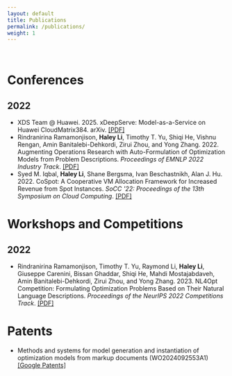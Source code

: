 ```yaml
---
layout: default
title: Publications
permalink: /publications/
weight: 1
---
```


<pre>

</pre>

# Conferences

## 2022
- XDS Team @ Huawei. 2025. xDeepServe: Model-as-a-Service on Huawei CloudMatrix384. arXiv. [[PDF]](https://arxiv.org/abs/2508.02520)
- Rindranirina Ramamonjison, **Haley Li**, Timothy T. Yu, Shiqi He, Vishnu Rengan, Amin Banitalebi-Dehkordi, Zirui Zhou, and Yong Zhang. 2022. Augmenting Operations Research with Auto-Formulation of Optimization Models from Problem Descriptions. *Proceedings of EMNLP 2022 Industry Track*. [[PDF]](https://aclanthology.org/2022.emnlp-industry.4.pdf)
-  Syed M. Iqbal, **Haley Li**, Shane Bergsma, Ivan Beschastnikh, Alan J. Hu. 2022. CoSpot: A Cooperative VM Allocation Framework for Increased Revenue from Spot Instances. *SoCC '22: Proceedings of the 13th Symposium on Cloud Computing*. [[PDF]](https://dl.acm.org/doi/10.1145/3542929.3563499)

# Workshops and Competitions

## 2022

- Rindranirina Ramamonjison, Timothy T. Yu, Raymond Li, **Haley Li**, Giuseppe Carenini, Bissan Ghaddar, Shiqi He, Mahdi Mostajabdaveh, Amin Banitalebi-Dehkordi, Zirui Zhou, and Yong Zhang. 2023. NL4Opt Competition: Formulating Optimization Problems Based on Their Natural Language Descriptions. *Proceedings of the NeurIPS 2022 Competitions Track*. [[PDF]](https://proceedings.mlr.press/v220/ramamonjison23a/ramamonjison23a.pdf)

# Patents
- Methods and systems for model generation and instantiation of optimization models from markup documents (WO2024092553A1) [[Google Patents]](https://patents.google.com/patent/WO2024092553A1)
